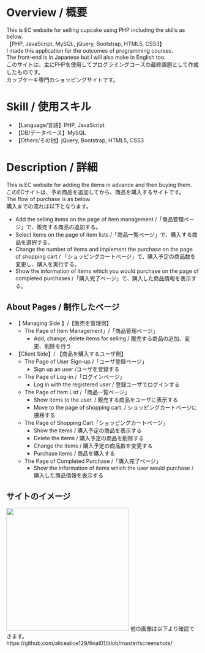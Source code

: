 # Overview / 概要

This is EC website for selling cupcake using PHP including the skills as below.<br>
【PHP, JavaScript, MySQL, jQuery, Bootstrap, HTML5, CSS3】<br>
I made this application for the outcomes of programming courses.<br>
The front-end is in Japanese but I will also make in English too.  
このサイトは、主にPHPを使用してプログラミングコースの最終課題として作成したものです。<br>
カップケーキ専門のショッピングサイトです。

# Skill / 使用スキル
- 【Language/言語】PHP, JavaScript
- 【DB/データベース】MySQL
- 【Others/その他】jQuery, Bootstrap, HTML5, CSS3

# Description / 詳細 

This is EC website for adding the items in advance and then buying them.<br>
このECサイトは、予め商品を追加してから、商品を購入するサイトです。<br>
The flow of purchase is as below.<br>
購入までの流れは以下となります。

- Add the selling items on the page of item management /「商品管理ページ」で、販売する商品の追加する。
- Select items on the page of item lists /「商品一覧ページ」で、購入する商品を選択する。
- Change the number of items and implement the purchase on the page of shopping cart / 
「ショッピングカートページ」で、購入予定の商品数を変更し、購入を実行する。
- Show the information of items which you would purchase on the page of completed purchases /「購入完了ページ」で、購入した商品情報を表示する。

## About Pages / 制作したページ
- 【 Managing Side 】/【販売を管理側】
	- The Page of Item Management」/「商品管理ページ」
		- Add, change, delete items for selling / 販売する商品の追加、変更、削除を行う
- 【Client Side】/ 【商品を購入するユーザ側】
	- The Page of User Sign-up /「ユーザ登録ページ」
		- Sign up an user /ユーザを登録する
	- The Page of Log-in /「ログインページ」
		- Log in with the registered user / 登録ユーザでログインする
	- The Page of Item List /「商品一覧ページ」
		- Show items to the user. / 販売する商品をユーザに表示する
		- Move to the page of shopping cart. / ショッピングカートページに遷移する
	- The Page of Shopping Cart「ショッピングカートページ」
		- Show the items / 購入予定の商品を表示する
		- Delete the items / 購入予定の商品を削除する
		- Change the items / 購入予定の商品数を変更する
		- Purchase items / 商品を購入する
	- The Page of Completed Purchase /「購入完了ページ」
		- Show the information of items which the user would purchase / 購入した商品情報を表示する

## サイトのイメージ
<img src="https://github.com/alicealice129/final01/blob/master/screenshots/final01_index.png" width="320px">
他の画像は以下より確認できます。<br>
https://github.com/alicealice129/final01/blob/master/screenshots/
